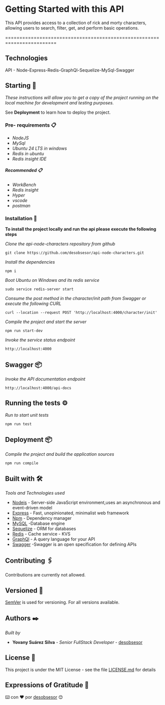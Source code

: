 # Getting Started with this API

This API provides access to a collection of rick and morty characters, allowing users to search, filter, get, and perform basic operations.

========================================================================

## Technologies

API - Node-Express-Redis-GraphQl-Sequelize-MySql-Swagger

## Starting 🚀

_These instructions will allow you to get a copy of the project running on the local machine for development and testing purposes._

See **Deployment** to learn how to deploy the project.

### Pre- requirements 📋

- _NodeJS_
- _MySql_
- _Ubuntu 24 LTS in windows_
- _Redis in ubuntu_
- _Redis insight IDE_

##### Recommended 📋

- _WorkBench_
- _Redis insight_
- _Hyper_
- _vscode_
- _postman_

### Installation 🔧

**To install the project locally and run the api please execute the following steps**

_Clone the api-node-characters repository from github_

```
git clone https://github.com/desobsesor/api-node-characters.git
```

_Install the dependencies_

```
npm i
```

_Boot Ubuntu on Windows and its redis service_

```
sudo service redis-server start
```

_Consume the post method in the character/init path from Swagger or execute the following CURL_

```
curl --location --request POST 'http://localhost:4000/character/init'
```

_Compile the project and start the server_

```
npm run start-dev
```

_Invoke the service status endpoint_

```
http://localhost:4000
```

## Swagger 📦

_Invoke the API documentation endpoint_

```
http://localhost:4000/api-docs
```

## Running the tests ⚙️

_Run to start unit tests_

```
npm run test
```

## Deployment 📦

_Compile the project and build the application sources_

```
npm run compile
```

## Built with 🛠️

_Tools and Technologies used_

- [Nodejs](https://nodejs.org/en/) - Server-side JavaScript environment,uses an asynchronous and event-driven model
- [Express](https://expressjs.com/) - Fast, unopinionated, minimalist web framework
- [Npm](https://www.npmjs.com/) - Dependency manager
- [MySQL](https://www.mysql.com/) -Database engine
- [Sequelize](https://www.secuelize.org/) - ORM for databases
- [Redis](https://redis.io/) - Cache service - KVS
- [GraphQl](https://graphql.org) - A query language for your API
- [Swagger](https://swagger.io/) -Swagger is an open specification for defining APIs

## Contributing 🖇️

Contributions are currently not allowed.

## Versioned 📌

[SemVer](http://semver.org/) is used for versioning. For all versions available.

## Authors ✒️

_Built by_

- **Yovany Suárez Silva** - _Senior FullStack Developer_ - [desobsesor](https://github.com/desobsesor)

## License 📄

This project is under the MIT License - see the file [LICENSE.md](LICENSE.md) for details

## Expressions of Gratitude 🎁

⌨️ con ❤️ por [desobsesor](https://github.com/desobsesor) 😊
